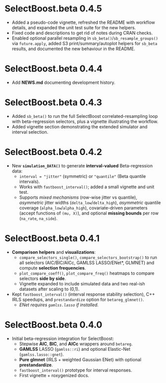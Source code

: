 # SelectBoost.beta 0.4.5
- Added a pseudo-code vignette, refreshed the README with workflow details, and
  expanded the unit test suite for the new helpers.
- Fixed code and descriptions to get rid of notes during CRAN checks.
- Enabled optional parallel resampling in `sb_beta()`/`sb_resample_groups()` via
  `future.apply`, added S3 print/summary/autoplot helpers for `sb_beta`
  results, and documented the new behaviour in the README.
  
# SelectBoost.beta 0.4.4
- Add **NEWS.md** documenting development history.

# SelectBoost.beta 0.4.3
- Added `sb_beta()` to run the full SelectBoost correlated-resampling loop with
  beta-regression selectors, plus a vignette illustrating the workflow.
- Added vignette section demonstrating the extended simulator and interval selection.

# SelectBoost.beta 0.4.2
- New **`simulation_DATA()`** to generate **interval-valued** Beta-regression data:
  - `interval = "jitter"` (symmetric) or `"quantile"` (Beta quantile intervals).
  - Works with `fastboost_interval()`; added a small vignette and unit test.
  - Supports *mixed mechanisms* (row-wise jitter vs quantile), *asymmetric* jitter widths (`delta_low`/`delta_high`),
    *asymmetric* quantile coverage (`alpha_low`/`alpha_high`), covariate-driven parameters (accept functions of `(mu, X)`),
    and optional **missing bounds** per row (`na_rate`, `na_side`).

# SelectBoost.beta 0.4.1
- **Comparison helpers** and **visualizations**:
  - `compare_selectors_single()`, `compare_selectors_bootstrap()` to run all selectors (AIC/BIC/AICc, GAMLSS LASSO/ENet*, GLMNET) and compute **selection frequencies**.
  - `plot_compare_coeff()`, `plot_compare_freq()` heatmaps to compare selectors **side by side**.
  - Vignette expanded to include simulated data and two real-ish datasets after scaling to (0,1).
- Kept `fastboost_interval()` (interval response stability selection), C++ IRLS speedups, and `prestandardize` option for `betareg_glmnet()`.
  - *ENet requires `gamlss.lasso` if installed.*

# SelectBoost.beta 0.4.0
- Initial beta-regression integration for SelectBoost:
  - Stepwise **AIC**, **BIC**, and **AICc** wrappers around `betareg`.
  - **GAMLSS** LASSO (`gamlss::ri`) and optional Elastic-Net (`gamlss.lasso::gnet`).
  - **Pure glmnet** (IRLS + weighted Gaussian ENet) with optional **prestandardize**.
  - `fastboost_interval()` prototype for interval responses.
  - First vignette + roxygenized docs.
